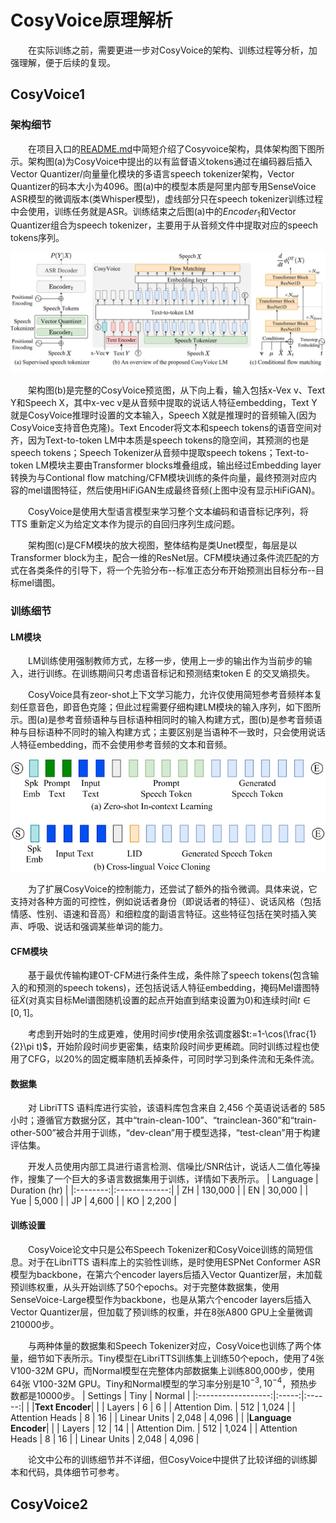 # CosyVoice原理解析
&emsp;&emsp;在实际训练之前，需要更进一步对CosyVoice的架构、训练过程等分析，加强理解，便于后续的复现。

## CosyVoice1
### 架构细节
&emsp;&emsp;在项目入口的[README.md](../README.md)中简短介绍了Cosyvoice架构，具体架构图下图所示。架构图(a)为CosyVoice中提出的以有监督语义tokens通过在编码器后插入Vector Quantizer/向量量化模块的多语言speech tokenizer架构，Vector Quantizer的码本大小为4096。图(a)中的模型本质是阿里内部专用SenseVoice ASR模型的微调版本(类Whisper模型)，虚线部分只在speech tokenizer训练过程中会使用，训练任务就是ASR。训练结束之后图(a)中的$Encoder_1$和Vector Quantizer组合为speech tokenizer，主要用于从音频文件中提取对应的speech tokens序列。

![enter image description here](CosyVoice_structure.png?raw=true)

&emsp;&emsp;架构图(b)是完整的CosyVoice预览图，从下向上看，输入包括x-Vex v、Text Y和Speech X，其中x-vec v是从音频中提取的说话人特征embedding，Text Y就是CosyVoice推理时设置的文本输入，Speech X就是推理时的音频输入(因为CosyVoice支持音色克隆)。Text Encoder将文本和speech tokens的语音空间对齐，因为Text-to-token LM中本质是speech tokens的隐空间，其预测的也是speech tokens；Speech Tokenizer从音频中提取speech tokens；Text-to-token LM模块主要由Transformer blocks堆叠组成，输出经过Embedding layer转换为与Contional flow matching/CFM模块训练的条件向量，最终预测对应内容的mel谱图特征，然后使用HiFiGAN生成最终音频(上图中没有显示HiFiGAN)。

&emsp;&emsp;CosyVoice是使用大型语言模型来学习整个文本编码和语音标记序列，将 TTS 重新定义为给定文本作为提示的自回归序列生成问题。

&emsp;&emsp;架构图(c)是CFM模块的放大视图，整体结构是类Unet模型，每层是以Transformer block为主，配合一维的ResNet层。CFM模块通过条件流匹配的方式在各类条件的引导下，将一个先验分布--标准正态分布开始预测出目标分布--目标mel谱图。

### 训练细节
#### LM模块
&emsp;&emsp;LM训练使用强制教师方式，左移一步，使用上一步的输出作为当前步的输入，进行训练。在训练期间只考虑语音标记和预测结束token E 的交叉熵损失。

&emsp;&emsp;CosyVoice具有zeor-shot上下文学习能力，允许仅使用简短参考音频样本复刻任意音色，即音色克隆；但此过程需要仔细构建LM模块的输入序列，如下图所示。图(a)是参考音频语种与目标语种相同时的输入构建方式，图(b)是参考音频语种与目标语种不同时的输入构建方式；主要区别是当语种不一致时，只会使用说话人特征embedding，而不会使用参考音频的文本和音频。

![enter image description here](CosyVoice_input.png?raw=true)

&emsp;&emsp;为了扩展CosyVoice的控制能力，还尝试了额外的指令微调。具体来说，它支持对各种方面的可控性，例如说话者身份（即说话者的特征）、说话风格（包括情感、性别、语速和音高）和细粒度的副语言特征。这些特征包括在笑时插入笑声、呼吸、说话和强调某些单词的能力。

#### CFM模块
&emsp;&emsp;基于最优传输构建OT-CFM进行条件生成，条件除了speech tokens(包含输入的和预测的speech tokens)，还包括说话人特征embedding，掩码Mel谱图特征$\tilde{X}$(对真实目标Mel谱图随机设置的起点开始直到结束设置为0)和连续时间$t \in [0,1]$。

&emsp;&emsp;考虑到开始时的生成更难，使用时间步$t$使用余弦调度器$t:=1-\cos(\frac{1}{2}\pi t)$，开始阶段时间步更密集，结束阶段时间步更稀疏。同时训练过程也使用了CFG，以20%的固定概率随机丢掉条件，可同时学习到条件流和无条件流。

#### 数据集
&emsp;&emsp;对 LibriTTS 语料库进行实验，该语料库包含来自 2,456 个英语说话者的 585 小时；遵循官方数据分区，其中“train-clean-100”、“trainclean-360”和“train-other-500”被合并用于训练，“dev-clean”用于模型选择，“test-clean”用于构建评估集。

&emsp;&emsp;开发人员使用内部工具进行语言检测、信噪比/SNR估计，说话人二值化等操作，搜集了一个巨大的多语言数据集用于训练，详情如下表所示。
| Language | Duration (hr) |
|:--------:|:-------------:|
|    ZH    |    130,000    |
|    EN    |     30,000    |
|   Yue    |     5,000     |
|    JP    |     4,600     |
|    KO    |     2,200     |

#### 训练设置
&emsp;&emsp;CosyVoice论文中只是公布Speech Tokenizer和CosyVoice训练的简短信息。对于在LibriTTS 语料库上的实验性训练，是时使用ESPNet Conformer ASR模型为backbone，在第六个encoder layers后插入Vector Quantizer层，未加载预训练权重，从头开始训练了50个epochs。对于完整体数据集，使用SenseVoice-Large模型作为backbone，也是从第六个encoder layers后插入Vector Quantizer层，但加载了预训练的权重，并在8张A800 GPU上全量微调210000步。

&emsp;&emsp;与两种体量的数据集和Speech Tokenizer对应，CosyVoice也训练了两个体量，细节如下表所示。Tiny模型在LibriTTS训练集上训练50个epoch，使用了4张V100-32M GPU，而Normal模型在完整体内部数据集上训练800,000步，使用64张 V100-32M GPU。Tiny和Normal模型的学习率分别是$10^{-3},10^{-4}$，预热步数都是10000步。
| Settings           | Tiny  | Normal |
|:------------------:|:-----:|:------:|
|           |**Text Encoder**|        |
| Layers             |   6   |    6   |
| Attention Dim.     |  512  | 1,024  |
| Attention Heads    |   8   |   16   |
| Linear Units       | 2,048 | 4,096  |
|       |**Language Encoder**|        |
| Layers             |  12   |   14   |
| Attention Dim.     |  512  | 1,024  |
| Attention Heads    |   8   |   16   |
| Linear Units       | 2,048 | 4,096  |

&emsp;&emsp;论文中公布的训练细节并不详细，但CosyVoice中提供了比较详细的训练脚本和代码，具体细节可参考。

## CosyVoice2
&emsp;&emsp;